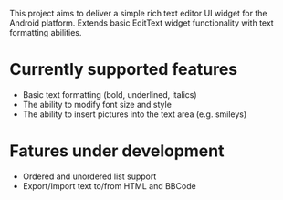 This project aims to deliver a simple rich text editor UI widget for the Android platform. Extends basic EditText widget functionality with text formatting abilities.

# Currently supported features #

  * Basic text formatting (bold, underlined, italics)
  * The ability to modify font size and style
  * The ability to insert pictures into the text area (e.g. smileys)

# Fatures under development #

  * Ordered and unordered list support
  * Export/Import text to/from HTML and BBCode